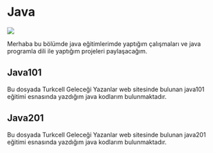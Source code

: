# Java

![](https://rosamarfil.es/tutoriales/wp-content/uploads/2019/08/java-logo-png.png)

<p>Merhaba bu bölümde java eğitimlerimde yaptığım çalışmaları ve java programla dili ile yaptığım projeleri paylaşacağım.</p>

## Java101
Bu dosyada Turkcell Geleceği Yazanlar web sitesinde bulunan java101 eğitimi esnasında yazdığım java kodlarım bulunmaktadır.

## Java201
Bu dosyada Turkcell Geleceği Yazanlar web sitesinde bulunan java201 eğitimi esnasında yazdığım java kodlarım bulunmaktadır.
